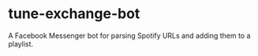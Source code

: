 # tune-exchange-bot
A Facebook Messenger bot for parsing Spotify URLs and adding them to a playlist.
